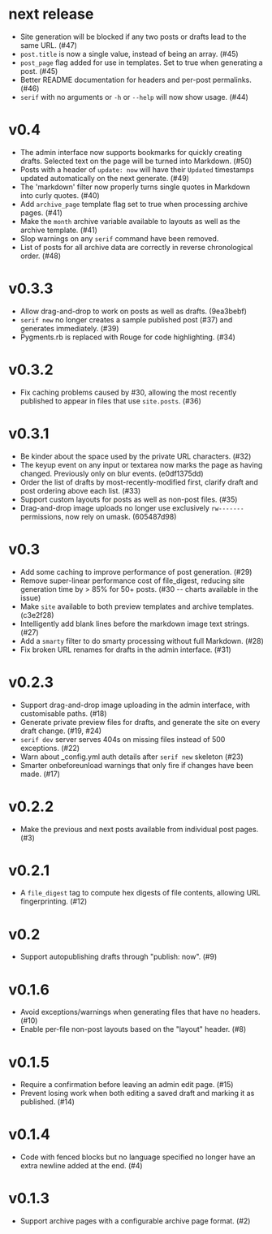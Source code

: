 # next release

* Site generation will be blocked if any two posts or drafts lead to the same URL. (#47)
* `post.title` is now a single value, instead of being an array. (#45)
* `post_page` flag added for use in templates. Set to true when generating a post. (#45)
* Better README documentation for headers and per-post permalinks. (#46)
* `serif` with no arguments or `-h` or `--help` will now show usage. (#44)

# v0.4

* The admin interface now supports bookmarks for quickly creating drafts. Selected text on the page will be turned into Markdown. (#50)
* Posts with a header of `update: now` will have their `Updated` timestamps updated automatically on the next generate. (#49)
* The 'markdown' filter now properly turns single quotes in Markdown into curly quotes. (#40)
* Add `archive_page` template flag set to true when processing archive pages. (#41)
* Make the `month` archive variable available to layouts as well as the archive template. (#41)
* Slop warnings on any `serif` command have been removed.
* List of posts for all archive data are correctly in reverse chronological order. (#48)

# v0.3.3

* Allow drag-and-drop to work on posts as well as drafts. (9ea3bebf)
* `serif new` no longer creates a sample published post (#37) and generates immediately. (#39)
* Pygments.rb is replaced with Rouge for code highlighting. (#34)

# v0.3.2

* Fix caching problems caused by #30, allowing the most recently published to appear in files that use `site.posts`. (#36)

# v0.3.1

* Be kinder about the space used by the private URL characters. (#32)
* The keyup event on any input or textarea now marks the page as having changed. Previously only on blur events. (e0df1375dd)
* Order the list of drafts by most-recently-modified first, clarify draft and post ordering above each list. (#33)
* Support custom layouts for posts as well as non-post files. (#35)
* Drag-and-drop image uploads no longer use exclusively `rw-------` permissions, now rely on umask. (605487d98)

# v0.3

* Add some caching to improve performance of post generation. (#29)
* Remove super-linear performance cost of file_digest, reducing site generation time by > 85% for 50+ posts. (#30 -- charts available in the issue)
* Make `site` available to both preview templates and archive templates. (c3e2f28)
* Intelligently add blank lines before the markdown image text strings. (#27)
* Add a `smarty` filter to do smarty processing without full Markdown. (#28)
* Fix broken URL renames for drafts in the admin interface. (#31)

# v0.2.3 

* Support drag-and-drop image uploading in the admin interface, with customisable paths. (#18)
* Generate private preview files for drafts, and generate the site on every draft change. (#19, #24)
* `serif dev` server serves 404s on missing files instead of 500 exceptions. (#22)
* Warn about _config.yml auth details after `serif new` skeleton (#23)
* Smarter onbeforeunload warnings that only fire if changes have been made. (#17)

# v0.2.2

* Make the previous and next posts available from individual post pages. (#3)

# v0.2.1

* A `file_digest` tag to compute hex digests of file contents, allowing URL fingerprinting. (#12)

# v0.2

* Support autopublishing drafts through "publish: now". (#9)

# v0.1.6

* Avoid exceptions/warnings when generating files that have no headers. (#10)
* Enable per-file non-post layouts based on the "layout" header. (#8)

# v0.1.5

* Require a confirmation before leaving an admin edit page. (#15)
* Prevent losing work when both editing a saved draft and marking it as published. (#14)

# v0.1.4

* Code with fenced blocks but no language specified no longer have an extra newline added at the end. (#4)

# v0.1.3

* Support archive pages with a configurable archive page format. (#2)
